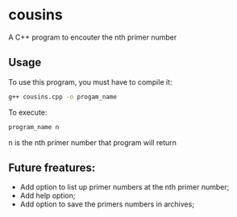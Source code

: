 # cousins
A C++ program to encouter the nth primer number

## Usage
To use this program, you must have to compile it:

```Bash
g++ cousins.cpp -o progam_name
```

To execute:

```Bash
program_name n
```

n is the nth primer number that program will return

## Future freatures:
- Add option to list up primer numbers at the nth primer number;
- Add help option;
- Add option to save the primers numbers in archives;
